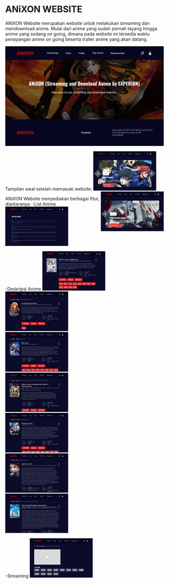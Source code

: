 # ANiXON WEBSITE

ANiXON Website merupakan website untuk melakukan streaming dan mendownload anime. Mulai dari anime yang sudah pernah tayang hingga anime yang sedang on going, dimana pada website ini tersedia waktu penayangan anime on going beserta trailer anime yang akan datang.

<img src="Img README/blog.jpg"><br>

Tampilan awal setelah memasuki website:
<img src="Img README/hp1.jpg" width="200px"> <img src="Img README/hp2.jpg" style="float:right; width:200px">

ANiXON Website menyediakan berbagai fitur, diantaranya:
-List Anime
<img src="Img README/list.jpg" width="200px"><br>

-Deskripsi Anime
<img src="Img README/Deskripsi/1.jpg" width="200px"><br> <img src="Img README/Deskripsi/2.jpg" width="200px"><br> <img src="Img README/Deskripsi/3.jpg" width="200px"><br> <img src="Img README/Deskripsi/4.jpg" width="200px"><br> <img src="Img README/Deskripsi/5.jpg" width="200px"><br> <img src="Img README/Deskripsi/6.jpg" width="200px"><br> <img src="Img README/Deskripsi/7.jpg" width="200px"><br>

-Streaming
<img src="Img README/Streaming/1.jpg" width="200px"><br>